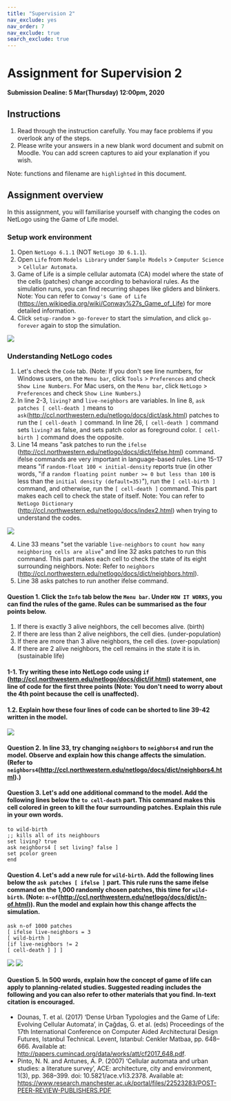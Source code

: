 ```yaml
---
title: "Supervision 2"
nav_exclude: yes
nav_order: 7
nav_exclude: true
search_exclude: true
---
```


# Assignment for Supervision 2
**Submission Dealine: 5 Mar(Thursday) 12:00pm, 2020**

## Instructions
1. Read through the instruction carefully. You may face problems if you overlook any of the steps.
2. Please write your answers in a new blank word document and submit on Moodle. You can add screen captures to aid your explanation if you wish.

Note: functions and filename are `highlighted` in this document.

## Assignment overview
In this assignment, you will familiarise yourself with changing the codes on NetLogo using the Game of Life model.

### Setup work environment
1. Open `NetLogo 6.1.1` (NOT `NetLogo 3D 6.1.1`).
2. Open `Life` from `Models Library` under `Sample Models` > `Computer Science` > `Cellular Automata`.
3. Game of Life is a simple cellular automata (CA) model where the state of the cells (patches) change according to behavioral rules. As the simulation runs, you can find recurring shapes like gliders and blinkers. Note: You can refer to `Conway's Game of Life` (https://en.wikipedia.org/wiki/Conway%27s_Game_of_Life) for more detailed information.
4. Click `setup-random` > `go-forever` to start the simulation, and click `go-forever` again to stop the simulation.

![](statics/Sup2_gameoflife1.PNG)

### Understanding NetLogo codes

1. Let's check the `Code` tab. (Note: If you don't see line numbers, for Windows users, on the `Menu bar`, click `Tools` > `Preferences` and check `Show Line Numbers`. For Mac users, on the `Menu bar`, click `NetLogo` > `Preferences` and check `Show Line Numbers`.) 
2. In line 2-3, `living?` and `live-neighbors` are variables. In line 8, `ask patches [ cell-death ]` means to `ask`(http://ccl.northwestern.edu/netlogo/docs/dict/ask.html) patches to run the `[ cell-death ]` command. In line 26, `[ cell-death ]` command sets `living?` as false, and sets patch color as foreground color. `[ cell-birth ]` command does the opposite.
3. Line 14 means "ask patches to run the `ifelse` (http://ccl.northwestern.edu/netlogo/docs/dict/ifelse.html) command. ifelse commands are very important in language-based rules. Line 15-17 means "if `random-float 100 < initial-density` reports true (in other words, "if a `random floating point number >= 0 but less than 100` is less than the `initial density (default=35)`"), run the `[ cell-birth ]` command, and otherwise, run the `[ cell-death ]` command. This part makes each cell to check the state of itself.
Note: You can refer to `NetLogo Dictionary` (http://ccl.northwestern.edu/netlogo/docs/index2.html) when trying to understand the codes.

![](statics/Sup2_gameoflife2.PNG)

4. Line 33 means "set the variable `live-neighbors` to `count how many neighboring cells are alive`" and line 32 asks patches to run this command. This part makes each cell to check the state of its eight surrounding neighbors. Note: Refer to `neighbors` (http://ccl.northwestern.edu/netlogo/docs/dict/neighbors.html).
5. Line 38 asks patches to run another ifelse command. 

#### Question 1. Click the `Info` tab below the `Menu bar`. Under `HOW IT WORKS`, you can find the rules of the game. Rules can be summarised as the four points below. 
1. If there is exactly 3 alive neighbors, the cell becomes alive. (birth)
2. If there are less than 2 alive neighbors, the cell dies. (under-population)
3. If there are more than 3 alive neighbors, the cell dies. (over-population)
4. If there are 2 alive neighbors, the cell remains in the state it is in. (sustainable life)
#### 1-1. Try writing these into NetLogo code using `if` (http://ccl.northwestern.edu/netlogo/docs/dict/if.html) statement, one line of code for the first three points (Note: You don't need to worry about the 4th point because the cell is unaffected). 
#### 1.2. Explain how these four lines of code can be shorted to line 39-42 written in the model.

![](statics/Sup2_gameoflife3.PNG)

#### Question 2. In line 33, try changing `neighbors` to `neighbors4` and run the model. Observe and explain how this change affects the simulation. (Refer to `neighbors4`(http://ccl.northwestern.edu/netlogo/docs/dict/neighbors4.html).)

#### Question 3. Let's add one additional command to the model. Add the following lines below the `to cell-death` part. This command makes this cell colored in green to kill the four surrounding patches. Explain this rule in your own words.

`to wild-birth`  
  `;; kills all of its neighbours`  
  `set living? true`  
  `ask neighbors4 [ set living? false ]`  
  `set pcolor green`  
`end`

#### Question 4. Let's add a new rule for `wild-birth`. Add the following lines below the `ask patches [ ifelse ]` part. This rule runs the same ifelse command on the 1,000 randomly chosen patches, this time for `wild-birth`. (Note: `n-of`(http://ccl.northwestern.edu/netlogo/docs/dict/n-of.html)). Run the model and explain how this change affects the simulation.

`ask n-of 1000 patches`  
  `[ ifelse live-neighbors = 3`  
    `[ wild-birth ]`  
    `[if live-neighbors != 2`  
      `[ cell-death ] ] ]`
         
![](statics/Sup2_gameoflife4.PNG)
![](statics/Sup2_gameoflife5.PNG)

#### Question 5. In 500 words, explain how the concept of game of life can apply to planning-related studies. Suggested reading includes the following and you can also refer to other materials that you find. In-text citation is encouraged. 
- Dounas, T. et al. (2017) ‘Dense Urban Typologies and the Game of Life: Evolving Cellular Automata’, in Çağdaş, G. et al. (eds) Proceedings of the 17th International Conference on Computer Aided Architectural Design Futures, Istanbul Technical. Levent, Istanbul: Cenkler Matbaa, pp. 648–666. Available at: http://papers.cumincad.org/data/works/att/cf2017_648.pdf.
- Pinto, N. N. and Antunes, A. P. (2007) ‘Cellular automata and urban studies: a literature survey’, ACE: architecture, city and environment, 1(3), pp. 368–399. doi: 10.5821/ace.v1i3.2378. Available at: https://www.research.manchester.ac.uk/portal/files/22523283/POST-PEER-REVIEW-PUBLISHERS.PDF


